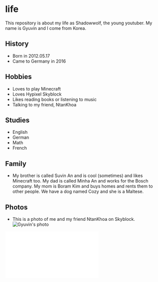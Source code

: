 # life
This repository is about my life as Shadowwolf, the young youtuber. My name is Gyuvin and I come from Korea. 

## History
- Born in 2012.05.17
- Came to Germany in 2016

## Hobbies
- Loves to play Minecraft
- Loves Hypixel Skyblock
- Likes reading books or listening to music
- Talking to my friend, NtanKhoa

## Studies
- English
- German
- Math
- French

## Family
- My brother is called Suvin An and is cool (sometimes) and likes Minecraft too. My dad is called Minha An and works for the Bosch company. My mom is Boram Kim and buys homes and rents them to other people. We have a dog named Cozy and she is a Maltese.

## Photos
- This is a photo of me and my friend NtanKhoa on Skyblock.
![Gyuvin's photo](https://media.discordapp.net/attachments/1150073458651304001/1187400295798546592/image.png?ex=6596bfb3&is=65844ab3&hm=d3670d98b63780982f3fff412995cb40782d34c677e2ab83d5888b66d5edfa2d&=&format=webp&quality=lossless&width=2382&height=1340)

![Urkunde](file:///Users/minhaan/Downloads/Urkunde%20fu%CC%88r%20Landeswettbewerb%20Mathematik%20Bayern%202023%20.pdf)

